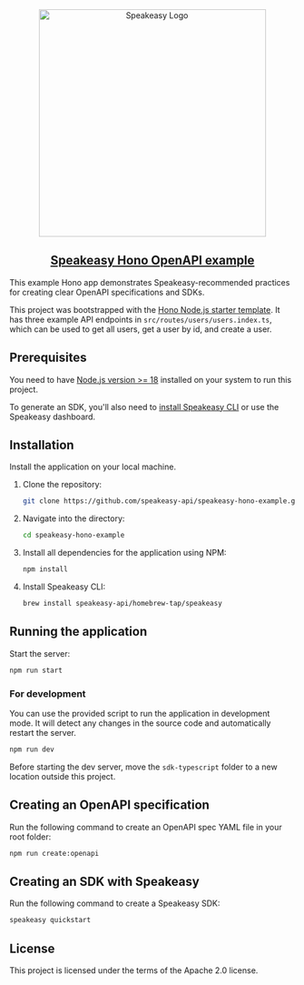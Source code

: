 <div align="center">

<a href="[Speakeasy](https://speakeasyapi.dev/)">
  <img src="https://github.com/speakeasy-api/speakeasy/assets/68016351/e959f81a-b250-4003-8c5c-a45b9463fc95" alt="Speakeasy Logo" width="400">
<h2>Speakeasy Hono OpenAPI example</h2>
</a>

</div>

This example Hono app demonstrates Speakeasy-recommended practices for creating clear OpenAPI specifications and SDKs.

This project was bootstrapped with the [Hono Node.js starter template](https://hono.dev/docs/getting-started/basic#starter). It has three example API endpoints in `src/routes/users/users.index.ts`, which can be used to get all users, get a user by id, and create a user.

## Prerequisites

You need to have [Node.js version >= 18](https://nodejs.org/) installed on your system to run this project.

To generate an SDK, you'll also need to [install Speakeasy CLI](https://github.com/speakeasy-api/speakeasy#installation) or use the Speakeasy dashboard.

## Installation

Install the application on your local machine.

1. Clone the repository:

    ```bash
    git clone https://github.com/speakeasy-api/speakeasy-hono-example.git
    ```

2. Navigate into the directory:

    ```bash
    cd speakeasy-hono-example
    ```

3. Install all dependencies for the application using NPM:

    ```bash
    npm install
    ```

4. Install Speakeasy CLI:

    ```bash
    brew install speakeasy-api/homebrew-tap/speakeasy
    ```

## Running the application

Start the server:

```bash
npm run start
```

### For development

You can use the provided script to run the application in development mode. It will detect any changes in the source code and automatically restart the server.

```bash
npm run dev
```

Before starting the dev server, move the `sdk-typescript` folder to a new location outside this project.

## Creating an OpenAPI specification

Run the following command to create an OpenAPI spec YAML file in your root folder:

```bash Terminal
npm run create:openapi
```

## Creating an SDK with Speakeasy

Run the following command to create a Speakeasy SDK:

```bash
speakeasy quickstart
```

## License

This project is licensed under the terms of the Apache 2.0 license.
